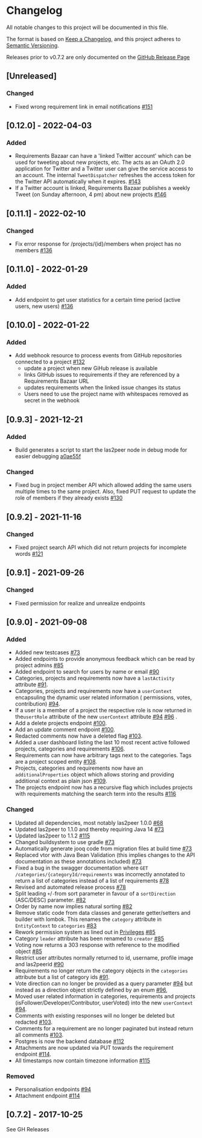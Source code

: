 # Changelog

All notable changes to this project will be documented in this file.

The format is based on [Keep a Changelog](https://keepachangelog.com/en/1.0.0/), and this project adheres
to [Semantic Versioning](https://semver.org/spec/v2.0.0.html).

Releases prior to v0.7.2 are only documented on
the [GitHub Release Page](https://github.com/rwth-acis/RequirementsBazaar/releases)

## [Unreleased]

### Changed

- Fixed wrong requirement link in email notifications
  [#151](https://github.com/rwth-acis/RequirementsBazaar/pull/151)

## [0.12.0] - 2022-04-03

### Added

- Requirements Bazaar can have a 'linked Twitter account' which can be used for tweeting about new projects, etc. The
  acts as an OAuth 2.0 application for Twitter and a Twitter user can give the service access
  to an account. The internal `TweetDispatcher` refreshes the access token for the Twitter API automatically when it expires.
  [#143](https://github.com/rwth-acis/RequirementsBazaar/pull/143)
- If a Twitter account is linked, Requirements Bazaar publishes a weekly Tweet (on Sunday afternoon, 4 pm) about new projects
  [#146](https://github.com/rwth-acis/RequirementsBazaar/pull/146)

## [0.11.1] - 2022-02-10

### Changed

- Fix error response for /projects/{id}/members when project has no members
  [#136](https://github.com/rwth-acis/RequirementsBazaar/pull/139)


## [0.11.0] - 2022-01-29

### Added

- Add endpoint to get user statistics for a certain time period (active users, new users)
  [#136](https://github.com/rwth-acis/RequirementsBazaar/pull/136)

## [0.10.0] - 2022-01-22

### Added

- Add webhook resource to process events from GitHub repositories connected to a project
  [#132](https://github.com/rwth-acis/RequirementsBazaar/pull/132)
  - update a project when new GiHub release is available
  - links GitHub issues to requirements if they are referenced by a Requirements Bazaar URL
  - updates requirements when the linked issue changes its status
  - Users need to use the project name with whitespaces removed as secret in the webhook

## [0.9.3] - 2021-12-21

### Added

- Build generates a script to start the las2peer node in debug mode for easier debugging [a0ae55f](https://github.com/rwth-acis/RequirementsBazaar/commit/a0ae55f6e08c57a93ed2cf4533a47151e2a24ef4)

### Changed

- Fixed bug in project member API which allowed adding the same users multiple times to the same project.
  Also, fixed PUT request to update the role of members if they already exists
  [#130](https://github.com/rwth-acis/RequirementsBazaar/pull/130)

## [0.9.2] - 2021-11-16

### Changed

- Fixed project search API which did not return projects for incomplete words
  [#121](https://github.com/rwth-acis/RequirementsBazaar/pull/124)

## [0.9.1] - 2021-09-26

### Changed

- Fixed permission for realize and unrealize endpoints

## [0.9.0] - 2021-09-08

### Added

- Added new testcases [#73](https://github.com/rwth-acis/RequirementsBazaar/pull/73)
- Added endpoints to provide anonymous feedback which can be read by project
  admins [#85](https://github.com/rwth-acis/RequirementsBazaar/pull/85)
- Added endpoint to search for users by name or email [#90](https://github.com/rwth-acis/RequirementsBazaar/pull/90)
- Categories, projects and requirements now have a `lastActivity`
  attribute [#91](https://github.com/rwth-acis/RequirementsBazaar/pull/91).
- Categories, projects and requirements now have a `userContext` encapsuling the dynamic user related information (
  permissions, votes, contribution) [#94](https://github.com/rwth-acis/RequirementsBazaar/pull/94).
- If a user is a member of a project the respective role is now returned in the`usertRole` attribute of the
  new `userContext`
  attribute [#94](https://github.com/rwth-acis/RequirementsBazaar/pull/94) [#96](https://github.com/rwth-acis/RequirementsBazaar/pull/96)
  .
- Add a delete projects endpoint [#100](https://github.com/rwth-acis/RequirementsBazaar/pull/100).
- Add an update comment endpoint [#100](https://github.com/rwth-acis/RequirementsBazaar/pull/100).
- Redacted comments now have a deleted flag [#103](https://github.com/rwth-acis/RequirementsBazaar/pull/103).
- Added a user dashboard listing the last 10 most recent active followed projects, categories and
  requirements [#106](https://github.com/rwth-acis/RequirementsBazaar/pull/106).
- Requirements can now have arbitrary tags next to the categories. Tags are a project scoped
  entity [#108](https://github.com/rwth-acis/RequirementsBazaar/pull/108).
- Projects, categories and requirements now have an `additionalProperties` object which allows storing and providing
  additional context as plain json [#109](https://github.com/rwth-acis/RequirementsBazaar/pull/109).
- The projects endpoint now has a recursive flag which includes projects with requirements matching the search term into
  the results [#116](https://github.com/rwth-acis/RequirementsBazaar/pull/116)

### Changed

- Updated all dependencies, most notably las2peer 1.0.0 [#68](https://github.com/rwth-acis/RequirementsBazaar/pull/68)
- Updated las2peer to 1.1.0 and thereby requiring Java 14 [#73](https://github.com/rwth-acis/RequirementsBazaar/pull/73)
- Updated las2peer to 1.1.2 [#115](https://github.com/rwth-acis/RequirementsBazaar/pull/115)
- Changed buildsystem to use gradle [#73](https://github.com/rwth-acis/RequirementsBazaar/pull/73)
- Automatically generate jooq code from migration files at build
  time [#73](https://github.com/rwth-acis/RequirementsBazaar/pull/73)
- Replaced vtor with Java Bean Validation (this implies changes to the API documentation as these annotations included)
  [#73](https://github.com/rwth-acis/RequirementsBazaar/pull/73)
- Fixed a bug in the swagger documentation where `GET /categories/{categoryId/requirements` was incorrectly annotated to
  return a list of categories instead of a list of
  requirements [#78](https://github.com/rwth-acis/RequirementsBazaar/pull/78)
- Revised and automated release process [#78](https://github.com/rwth-acis/RequirementsBazaar/pull/78)
- Split leading `+`/`-`from sort parameter in favour of a `sortDirection` (ASC/DESC) parameter.
  [#82](https://github.com/rwth-acis/RequirementsBazaar/pull/82)
- Order by name now implies natural sorting [#82](https://github.com/rwth-acis/RequirementsBazaar/pull/82)
- Remove static code from data classes and generate getter/setters and builder with lombok. This renames the `category`
  attribute in `EntityContext` to `categories` [#83](https://github.com/rwth-acis/RequirementsBazaar/pull/82)
- Rework permission system as lined out
  in [Privileges](docs/Privileges.md) [#85](https://github.com/rwth-acis/RequirementsBazaar/pull/85)
- Category `leader` attribute has been renamed
  to `creator` [#85](https://github.com/rwth-acis/RequirementsBazaar/pull/85)
- Voting now returns a 303 response with reference to the modified
  object [#85](https://github.com/rwth-acis/RequirementsBazaar/pull/85)
- Restrict user attributes normally returned to id, username, profile image and
  las2peerid [#90](https://github.com/rwth-acis/RequirementsBazaar/pull/90)
- Requirements no longer return the category objects in the `categories` attribute but a list of category
  ids [#91](https://github.com/rwth-acis/RequirementsBazaar/pull/91).
- Vote direction can no longer be provided as a query
  parameter [#94](https://github.com/rwth-acis/RequirementsBazaar/pull/94) but instead as a direction object strictly
  defined by an enum [#96](https://github.com/rwth-acis/RequirementsBazaar/pull/96),
- Moved user related information in categories, requirements and projects (isFollower/Developer/Contributor, userVoted)
  into the new `userContext` [#94](https://github.com/rwth-acis/RequirementsBazaar/pull/94).
- Comments with existing responses will no longer be deleted but
  redacted [#103](https://github.com/rwth-acis/RequirementsBazaar/pull/103).
- Comments for a requirement are no longer paginated but instead return all
  comments [#103](https://github.com/rwth-acis/RequirementsBazaar/pull/103).
- Postgres is now the backend database [#112](https://github.com/rwth-acis/RequirementsBazaar/pull/112)
- Attachments are now updated via PUT towards the requirement
  endpoint [#114](https://github.com/rwth-acis/RequirementsBazaar/pull/114).
- All timestamps now contain timezone information [#115](https://github.com/rwth-acis/RequirementsBazaar/pull/115)

### Removed

- Personalisation endpoints [#94](https://github.com/rwth-acis/RequirementsBazaar/pull/94)
- Attachment endpoint [#114](https://github.com/rwth-acis/RequirementsBazaar/pull/114)

## [0.7.2] - 2017-10-25

See GH Releases
